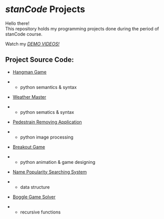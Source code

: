 # *stanCode* Projects
Hello there!\
This repository holds my programming projects done during the period of stanCode course.

Watch my *[DEMO VIDEOS!](https://drive.google.com/drive/folders/1Gi3bn9qPW_gR0ISyGzVPLd5Bztdvd7rF?fbclid=IwAR36BW3v_bHn-Idsh-0_ROSWLwrXOzoervZId25OOzH2LX4b6FCGDfULdDg)*

## Project Source Code:
* [Hangman Game](https://github.com/JohnsonWang0319/MystanCodeProjects/blob/main/stanCode_Projects/hangman_game/hangman.py)
- * python semantics & syntax
* [Weather Master](https://github.com/JohnsonWang0319/MystanCodeProjects/blob/main/stanCode_Projects/weather_master/weather_master.py)
- * python sematics & syntax
* [Pedestrain Removing Application](https://github.com/JohnsonWang0319/MystanCodeProjects/blob/main/stanCode_Projects/my_photoshop/stanCodoshop.py)
- * python image processing
* [Breakout Game](https://github.com/JohnsonWang0319/MystanCodeProjects/blob/main/stanCode_Projects/break_out_game/breakout.py)
- * python animation & game designing
* [Name Popularity Searching System](https://github.com/JohnsonWang0319/MystanCodeProjects/blob/main/stanCode_Projects/name_searching_system/babygraphics.py)
- * data structure
* [Boggle Game Solver](https://github.com/JohnsonWang0319/MystanCodeProjects/blob/main/stanCode_Projects/boggle_game_solver/boggle.py)
- * recursive functions
